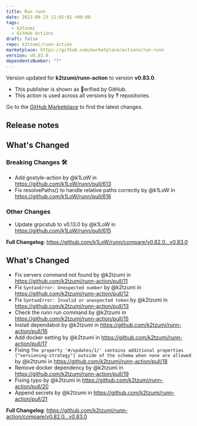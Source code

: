 ```yaml
---
title: Run runn
date: 2023-09-23 11:02:02 +00:00
tags:
  - k2tzumi
  - GitHub Actions
draft: false
repo: k2tzumi/runn-action
marketplace: https://github.com/marketplace/actions/run-runn
version: v0.83.0
dependentsNumber: "?"
---
```



Version updated for **k2tzumi/runn-action** to version **v0.83.0**.
- This publisher is shown as erified by GitHub.
- This action is used across all versions by **?** repositories.

Go to the [GitHub Marketplace](https://github.com/marketplace/actions/run-runn) to find the latest changes.

## Release notes


  <!-- Release notes generated using configuration in .github/release.yml at de3577af7fc54e79e5acbddb6a8078855ee53db0 -->

## What's Changed
### Breaking Changes 🛠
* Add gostyle-action by @k1LoW in https://github.com/k1LoW/runn/pull/613
* Fix resolvePaths() to handle relative paths correctly by @k1LoW in https://github.com/k1LoW/runn/pull/616
### Other Changes
* Update grpcstub to v0.13.0 by @k1LoW in https://github.com/k1LoW/runn/pull/615


**Full Changelog**: https://github.com/k1LoW/runn/compare/v0.82.0...v0.83.0
  

## What's Changed
* Fix servers command not found by @k2tzumi in https://github.com/k2tzumi/runn-action/pull/11
* Fix `SyntaxError: Unexpected number` by @k2tzumi in https://github.com/k2tzumi/runn-action/pull/12
* Fix `SyntaxError: Invalid or unexpected token` by @k2tzumi in https://github.com/k2tzumi/runn-action/pull/13
* Check the runn run command by @k2tzumi in https://github.com/k2tzumi/runn-action/pull/15
* Install dependabot by @k2tzumi in https://github.com/k2tzumi/runn-action/pull/16
* Add docker setting by @k2tzumi in https://github.com/k2tzumi/runn-action/pull/17
* Fixing `The property '#/updates/1/' contains additional properties ["versioning-strategy"] outside of the schema when none are allowed` by @k2tzumi in https://github.com/k2tzumi/runn-action/pull/18
* Remove docker dependency by @k2tzumi in https://github.com/k2tzumi/runn-action/pull/19
* Fixing typo by @k2tzumi in https://github.com/k2tzumi/runn-action/pull/20
* Append secrets by @k2tzumi in https://github.com/k2tzumi/runn-action/pull/21


**Full Changelog**: https://github.com/k2tzumi/runn-action/compare/v0.82.0...v0.83.0
